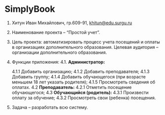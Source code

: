 # SimplyBook
1.	Хитун Иван Михайлович, гр.609-91, khitun@edu.surgu.ru
2.	Наименование проекта – “Простой учет”.
3.	Цель проекта: автоматизировать процесс учета посещений и оплаты в организациях дополнительного образования. Целевая аудитория – организации дополнительного образования.
4.	Функции приложения: 
  4.1.	**Администратор:**
  	
    4.1.1	Добавить организацию;
    4.1.2	Добавить преподавателя;
    4.1.3	Добавить группу;
    4.1.4	Добавить обучающегося (при возрасте меньшем 18 лет указать родителя);
    4.1.5	Просмотреть сведения об оплатах.
  4.2	**Преподаватель:**
    4.2.1	Отметить посещение обучающегося;
  4.3	**Обучающийся (родитель):**
    4.3.1	Произвести оплату за обучение;
    4.3.2	Просмотреть свои (ребенка) посещения.
6.	Задача – разработать всю систему.
